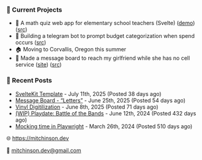 ### 📌 Current Projects
- 📝 A math quiz web app for elementary school teachers (Svelte) ([demo](https://quiz-staging.mitchinson.dev/)) ([src](https://github.com/bmitchinson/budget-entry))
- 💸 Building a telegram bot to prompt budget categorization when spend occurs ([src](https://github.com/bmitchinson/sms-accountant))
- 🏠 Moving to Corvallis, Oregon this summer
- 💌 Made a message board to reach my girlfriend while she has no cell service ([site](https://letters.mitchinson.dev/)) ([src](https://github.com/bmitchinson/letters))

### 📝 Recent Posts

- [SvelteKit Template](https://blog.mitchinson.dev/sveltekit-template) - July 11th, 2025 (Posted 38 days ago)
- [Message Board - “Letters”](https://blog.mitchinson.dev/letters) - June 25th, 2025 (Posted 54 days ago)
- [Vinyl Digitilization](https://blog.mitchinson.dev/vinyl) - June 8th, 2025 (Posted 71 days ago)
- [(WIP) Playdate: Battle of the Bands](https://blog.mitchinson.dev/playdate-dev-one) - June 12th, 2024 (Posted 432 days ago)
- [Mocking time in Playwright](https://blog.mitchinson.dev/playwright-mock-time) - March 26th, 2024 (Posted 510 days ago)

🌐 https://mitchinson.dev

💌 mitchinson.dev@gmail.com